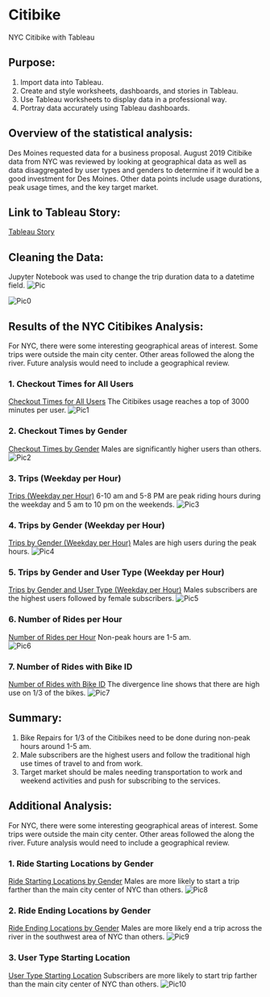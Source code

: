 # Citibike
NYC Citibike with Tableau

## Purpose: 
1. Import data into Tableau.
2. Create and style worksheets, dashboards, and stories in Tableau.
3. Use Tableau worksheets to display data in a professional way.
4. Portray data accurately using Tableau dashboards.

## Overview of the statistical analysis:
Des Moines requested data for a business proposal.  August 2019 Citibike data from NYC was reviewed by looking at geographical data as well as data disaggregated by user types and genders to determine if it would be a good investment for Des Moines.  Other data points include usage durations, peak usage times, and the key target market. 

## Link to Tableau Story: 
[Tableau Story](https://public.tableau.com/profile/julie.pyle2236#!/vizhome/Mod_14_Challenge/Story1?publish=yes)

## Cleaning the Data:
Jupyter Notebook was used to change the trip duration data to a datetime field.
![Pic](https://github.com/Baylex/Citibike/blob/main/Challenge/images/before_transformation.PNG)

![Pic0](https://github.com/Baylex/Citibike/blob/main/Challenge/images/after_transformation.PNG)

## Results of the NYC Citibikes Analysis:
For NYC, there were some interesting geographical areas of interest.  Some trips were outside the main city center.  Other areas followed the along the river. Future analysis would need to include a geographical review.

### 1. Checkout Times for All Users
[Checkout Times for All Users](https://public.tableau.com/profile/julie.pyle2236#!/vizhome/Mod_14_Challenge/Users)
The Citibikes usage reaches a top of 3000 minutes per user.
![Pic1](https://github.com/YannMusz/Citibike/blob/main/Challenge/images/0_User.PNG)

### 2. Checkout Times by Gender
[Checkout Times by Gender](https://public.tableau.com/profile/julie.pyle2236#!/vizhome/Mod_14_Challenge/Gender)
Males are significantly higher users than others. 
![Pic2](https://github.com/YannMusz/Citibike/blob/main/Challenge/images/1_Gender.PNG)

### 3. Trips (Weekday per Hour)
[Trips (Weekday per Hour)](https://public.tableau.com/profile/julie.pyle2236#!/vizhome/Mod_14_Challenge/Trips)
6-10 am and 5-8 PM are peak riding hours during the weekday and 5 am to 10 pm on the weekends.
![Pic3](https://github.com/YannMusz/Citibike/blob/main/Challenge/images/2_Trips.PNG)

### 4. Trips by Gender (Weekday per Hour)
[Trips by Gender (Weekday per Hour)](https://public.tableau.com/profile/julie.pyle2236#!/vizhome/Mod_14_Challenge/TripGender)
Males are high users during the peak hours. 
![Pic4](https://github.com/YannMusz/Citibike/blob/main/Challenge/images/3_TripGender.PNG)

### 5. Trips by Gender and User Type (Weekday per Hour)
[Trips by Gender and User Type (Weekday per Hour)](https://public.tableau.com/profile/julie.pyle2236#!/vizhome/Mod_14_Challenge/UserType)
Males subscribers are the highest users followed by female subscribers. 
![Pic5](https://github.com/YannMusz/Citibike/blob/main/Challenge/images/4_UserType.PNG)

### 6. Number of Rides per Hour
[Number of Rides per Hour](https://public.tableau.com/profile/julie.pyle2236#!/vizhome/Mod_14_Challenge/Rides)
Non-peak hours are 1-5 am.  
![Pic6](https://github.com/YannMusz/Citibike/blob/main/Challenge/images/5_Rides.PNG)

### 7. Number of Rides with Bike ID
[Number of Rides with Bike ID](https://public.tableau.com/profile/julie.pyle2236#!/vizhome/Mod_14_Challenge/Repair)
The divergence line shows that there are high use on 1/3 of the bikes.
![Pic7](https://github.com/YannMusz/Citibike/blob/main/Challenge/images/6_Repairs.PNG)

## Summary:

1. Bike Repairs for 1/3 of the Citibikes need to be done during non-peak hours around 1-5 am. 
2. Male subscribers are the highest users and follow the traditional high use times of travel to and from work.  
3. Target market should be males needing transportation to work and weekend activities and push for subscribing to the services. 

## Additional Analysis: 

For NYC, there were some interesting geographical areas of interest.  Some trips were outside the main city center.  Other areas followed the along the river. Future analysis would need to include a geographical review.

### 1. Ride Starting Locations by Gender
[Ride Starting Locations by Gender](https://public.tableau.com/profile/julie.pyle2236#!/vizhome/Mod_14_Challenge/Start)
Males are more likely to start a trip farther than the main city center of NYC than others. 
![Pic8](https://github.com/YannMusz/Citibike/blob/main/Challenge/images/extra1.PNG)

### 2. Ride Ending Locations by Gender
[Ride Ending Locations by Gender](https://public.tableau.com/profile/julie.pyle2236#!/vizhome/Mod_14_Challenge/End)
Males are more likely end a trip across the river in the southwest area of NYC than others. 
![Pic9](https://github.com/YannMusz/Citibike/blob/main/Challenge/images/extra2.PNG)

### 3. User Type Starting Location
[User Type Starting Location](https://public.tableau.com/profile/julie.pyle2236#!/vizhome/Mod_14_Challenge/UserTypeMap)
Subscribers are more likely to start trip farther than the main city center of NYC than others. 
![Pic10](https://github.com/YannMusz/Citibike/blob/main/Challenge/images/extra3.PNG)
